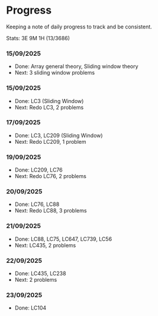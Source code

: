 # Progress

Keeping a note of daily progress to track and be consistent.

Stats: 3E 9M 1H (13/3686)

### 15/09/2025
- Done: Array general theory, Sliding window theory
- Next: 3 sliding window problems

### 15/09/2025
- Done: LC3 (Sliding Window)
- Next: Redo LC3, 2 problems

### 17/09/2025
- Done: LC3, LC209 (Sliding Window)
- Next: Redo LC209, 1 problem

### 19/09/2025
- Done: LC209, LC76
- Next: Redo LC76, 2 problems

### 20/09/2025
- Done: LC76, LC88
- Next: Redo LC88, 3 problems

### 21/09/2025
- Done: LC88, LC75, LC647, LC739, LC56
- Next: LC435, 2 problems

### 22/09/2025
- Done: LC435, LC238
- Next: 2 problems

### 23/09/2025
- Done: LC104